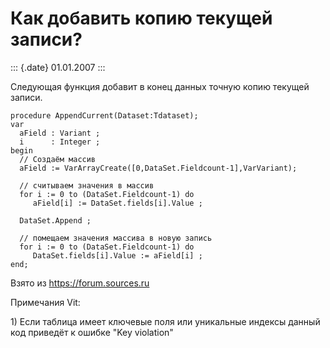 Как добавить копию текущей записи?
==================================

::: {.date}
01.01.2007
:::

Следующая функция добавит в конец данных точную копию текущей записи.

    procedure AppendCurrent(Dataset:Tdataset); 
    var 
      aField : Variant ; 
      i      : Integer ; 
    begin 
      // Создаём массив
      aField := VarArrayCreate([0,DataSet.Fieldcount-1],VarVariant); 
     
      // считываем значения в массив
      for i := 0 to (DataSet.Fieldcount-1) do 
         aField[i] := DataSet.fields[i].Value ; 
     
      DataSet.Append ; 
     
      // помещаем значения массива в новую запись
      for i := 0 to (DataSet.Fieldcount-1) do 
         DataSet.fields[i].Value := aField[i] ; 
    end;

Взято из <https://forum.sources.ru>

Примечания Vit:

1\) Если таблица имеет ключевые поля или уникальные индексы данный код
приведёт к ошибке \"Key violation\"
